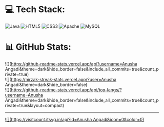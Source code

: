 
# 💻 Tech Stack:
![Java](https://img.shields.io/badge/java-%23ED8B00.svg?style=for-the-badge&logo=openjdk&logoColor=white) ![HTML5](https://img.shields.io/badge/html5-%23E34F26.svg?style=for-the-badge&logo=html5&logoColor=white) ![CSS3](https://img.shields.io/badge/css3-%231572B6.svg?style=for-the-badge&logo=css3&logoColor=white) ![Apache](https://img.shields.io/badge/apache-%23D42029.svg?style=for-the-badge&logo=apache&logoColor=white) ![MySQL](https://img.shields.io/badge/mysql-4479A1.svg?style=for-the-badge&logo=mysql&logoColor=white)
# 📊 GitHub Stats:
![](https://github-readme-stats.vercel.app/api?username=Anusha Angadi&theme=dark&hide_border=false&include_all_commits=true&count_private=true)<br/>
![](https://nirzak-streak-stats.vercel.app/?user=Anusha Angadi&theme=dark&hide_border=false)<br/>
![](https://github-readme-stats.vercel.app/api/top-langs/?username=Anusha Angadi&theme=dark&hide_border=false&include_all_commits=true&count_private=true&layout=compact)

---
[![](https://visitcount.itsvg.in/api?id=Anusha Angadi&icon=0&color=0)](https://visitcount.itsvg.in)

<!-- Proudly created with GPRM ( https://gprm.itsvg.in ) -->
